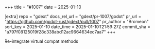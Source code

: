 +++
title = "#1007"
date = 2025-01-10

[extra]
repo = "gdext"
docs_rel_url = "gdext/pr-1007/godot"
pr_url = "https://github.com/godot-rust/gdext/pull/1007"
pr_author = "Bromeon"
sort_key = 2025-01-10
date_time = 2025-01-10T21:59:27Z
commit_sha = "a797f08125019f28c338abd12ac9664634ec7aa7"
+++

Re-integrate virtual compat methods
